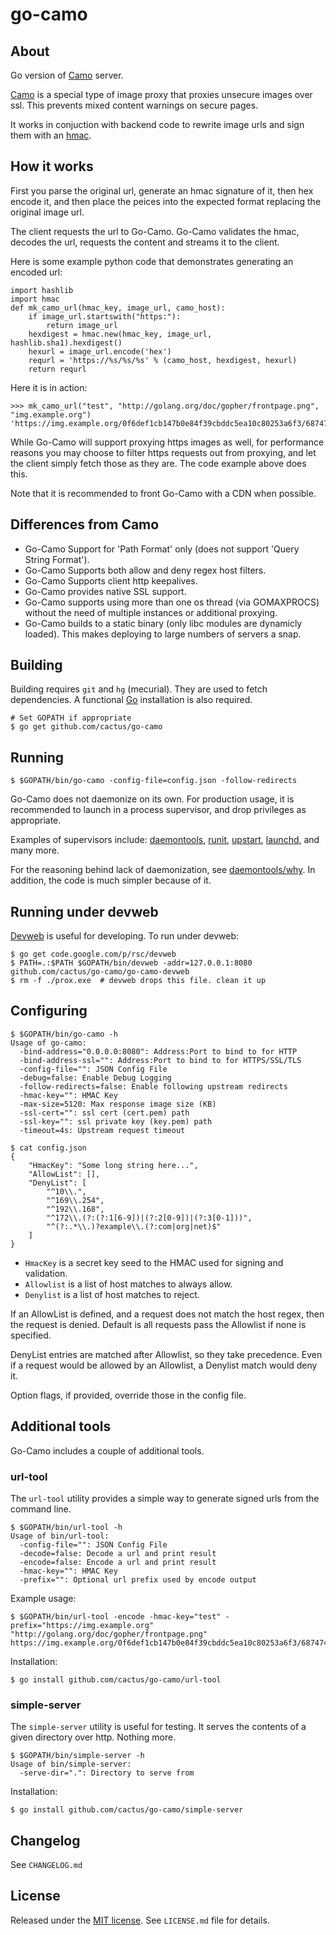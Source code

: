 go-camo
=======

## About

Go version of [Camo][1] server.

[Camo][1] is a special type of image proxy that proxies unsecure images over
ssl. This prevents mixed content warnings on secure pages.

It works in conjuction with backend code to rewrite image urls and sign them
with an [hmac][4].

## How it works

First you parse the original url, generate an hmac signature of it, then hex
encode it, and then place the peices into the expected format replacing the
original image url.

The client requests the url to Go-Camo. Go-Camo validates the hmac, decodes the
url, requests the content and streams it to the client.

Here is some example python code that demonstrates generating an encoded url:

    import hashlib
    import hmac
    def mk_camo_url(hmac_key, image_url, camo_host):
        if image_url.startswith("https:"):
            return image_url
        hexdigest = hmac.new(hmac_key, image_url, hashlib.sha1).hexdigest()
        hexurl = image_url.encode('hex')
        requrl = 'https://%s/%s/%s' % (camo_host, hexdigest, hexurl)
        return requrl

Here it is in action:

    >>> mk_camo_url("test", "http://golang.org/doc/gopher/frontpage.png", "img.example.org")
    'https://img.example.org/0f6def1cb147b0e84f39cbddc5ea10c80253a6f3/687474703a2f2f676f6c616e672e6f72672f646f632f676f706865722f66726f6e74706167652e706e67'

While Go-Camo will support proxying https images as well, for performance
reasons you may choose to filter https requests out from proxying, and let the
client simply fetch those as they are. The code example above does this.

Note that it is recommended to front Go-Camo with a CDN when possible.

## Differences from Camo

*   Go-Camo Support for 'Path Format' only (does not support 'Query String
    Format').
*   Go-Camo Supports both allow and deny regex host filters.
*   Go-Camo Supports client http keepalives.
*   Go-Camo provides native SSL support.
*   Go-Camo supports using more than one os thread (via GOMAXPROCS) without the
    need of multiple instances or additional proxying.
*   Go-Camo builds to a static binary (only libc modules are dynamicly loaded).
    This makes deploying to large numbers of servers a snap.

## Building

Building requires `git` and `hg` (mecurial). They are used to fetch
dependencies. A functional [Go][3] installation is also required.

    # Set GOPATH if appropriate
    $ go get github.com/cactus/go-camo

## Running

    $ $GOPATH/bin/go-camo -config-file=config.json -follow-redirects

Go-Camo does not daemonize on its own. For production usage, it is recommended
to launch in a process supervisor, and drop privileges as appropriate.

Examples of supervisors include: [daemontools][5], [runit][6], [upstart][7],
[launchd][8], and many more.

For the reasoning behind lack of daemonization, see [daemontools/why][9]. In
addition, the code is much simpler because of it.

## Running under devweb

[Devweb][2] is useful for developing. To run under devweb:

    $ go get code.google.com/p/rsc/devweb
    $ PATH=.:$PATH $GOPATH/bin/devweb -addr=127.0.0.1:8080 github.com/cactus/go-camo/go-camo-devweb
    $ rm -f ./prox.exe  # devweb drops this file. clean it up

## Configuring

    $ $GOPATH/bin/go-camo -h
    Usage of go-camo:
      -bind-address="0.0.0.0:8080": Address:Port to bind to for HTTP
      -bind-address-ssl="": Address:Port to bind to for HTTPS/SSL/TLS
      -config-file="": JSON Config File
      -debug=false: Enable Debug Logging
      -follow-redirects=false: Enable following upstream redirects
      -hmac-key="": HMAC Key
      -max-size=5120: Max response image size (KB)
      -ssl-cert="": ssl cert (cert.pem) path
      -ssl-key="": ssl private key (key.pem) path
      -timeout=4s: Upstream request timeout

    $ cat config.json
    {
        "HmacKey": "Some long string here...",
        "AllowList": [],
        "DenyList": [
            "^10\\.",
            "^169\\.254",
            "^192\\.168",
            "^172\\.(?:(?:1[6-9])|(?:2[0-9])|(?:3[0-1]))",
            "^(?:.*\\.)?example\\.(?:com|org|net)$"
        ]
    }

*   `HmacKey` is a secret key seed to the HMAC used for signing and
    validation.
*   `Allowlist` is a list of host matches to always allow.
*   `Denylist` is a list of host matches to reject.

If an AllowList is defined, and a request does not match the host regex,
then the request is denied. Default is all requests pass the Allowlist if
none is specified.

DenyList entries are matched after Allowlist, so they take precedence.
Even if a request would be allowed by an Allowlist, a Denylist match would
deny it.

Option flags, if provided, override those in the config file.

## Additional tools

Go-Camo includes a couple of additional tools.

### url-tool

The `url-tool` utility provides a simple way to generate signed urls from the command line.

    $ $GOPATH/bin/url-tool -h
    Usage of bin/url-tool:
      -config-file="": JSON Config File
      -decode=false: Decode a url and print result
      -encode=false: Encode a url and print result
      -hmac-key="": HMAC Key
      -prefix="": Optional url prefix used by encode output

Example usage:

    $ $GOPATH/bin/url-tool -encode -hmac-key="test" -prefix="https://img.example.org" "http://golang.org/doc/gopher/frontpage.png"
    https://img.example.org/0f6def1cb147b0e84f39cbddc5ea10c80253a6f3/687474703a2f2f676f6c616e672e6f72672f646f632f676f706865722f66726f6e74706167652e706e67 

Installation:

    $ go install github.com/cactus/go-camo/url-tool

### simple-server

The `simple-server` utility is useful for testing. It serves the contents of a
given directory over http. Nothing more.

    $ $GOPATH/bin/simple-server -h
    Usage of bin/simple-server:
      -serve-dir=".": Directory to serve from

Installation:

    $ go install github.com/cactus/go-camo/simple-server

## Changelog

See `CHANGELOG.md`

## License

Released under the [MIT
license](http://www.opensource.org/licenses/mit-license.php). See `LICENSE.md`
file for details.

[1]: https://github.com/atmos/camo
[2]: http://code.google.com/p/rsc/source/browse/devweb
[3]: http://golang.org/doc/install
[4]: http://en.wikipedia.org/wiki/HMAC
[5]: http://cr.yp.to/daemontools.html
[6]: http://smarden.org/runit/
[7]: http://upstart.ubuntu.com/
[8]: http://launchd.macosforge.org/
[9]: http://cr.yp.to/daemontools/faq/create.html#why

